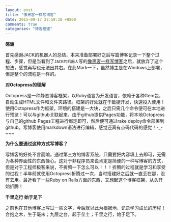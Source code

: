 ```yaml
---
layout: post
title: "像黑客一样写博客"
date: 2015-09-17 22:59:18 +0800
comments: true
categories: "博客搭建"
---
```


**感谢**

首先感谢JACK的机器人的总结，本来准备部署好之后写篇博客记录一下整个过程、步骤，但是当看到了`JACK的机器人`写的[像黑客一样写博客](http://www.loverobots.cn/website-construction/octopress)之后，就放弃了这个想法，感觉再写也无法出其右。在此Mark一下，虽然博主是在Windows上部署，但是整个的流程是一样的。
<!--more-->
**对Octopress的理解**

Octopress是一种静态博客框架，以Ruby语言为开发语言，依赖于各种Gem包，自动生成HTML文件和文件夹路径。框架的好处就在于敏捷开发，快速投入使用！使用Octopress作为框架，环境的搭建是一大块，之后只需几个命令便可在本地进行预览！可以与github关联起来，由于github提供Pages功能，将本地Octopress与自己的github Pages工程进行绑定即可，然后便可通过rake deploy命令部署到github。写博客使用markdown语法进行编辑，感觉还真有点码代码的感觉！-_-~~~

**为什么要通过这种方式写博客？**

写博客的好处不言而喻，通过第三方的博客系统，只需要把内容填上去即可，无需为各种界面性的东西操心。这对于非程序员来说肯定是简便的一种写博客的方式，但是对于工程师极客来说，不折腾一下怎么可以！！！折腾的过程就是学习和享受的过程！半年前就使用Octopress折腾过一次，当时搭建好之后就一直丢在那，没有去用。最近看了一些Ruby on Rails方面的东西，又想起这个博客框架，从头开始折腾！

**千里之行 始于足下**

之前也在其他博客上写过一些文字，今后就以此为根据地，记录学习成长的历程！合抱之木，生于毫末；九层之台，起于垒土；千里之行，始于足下。